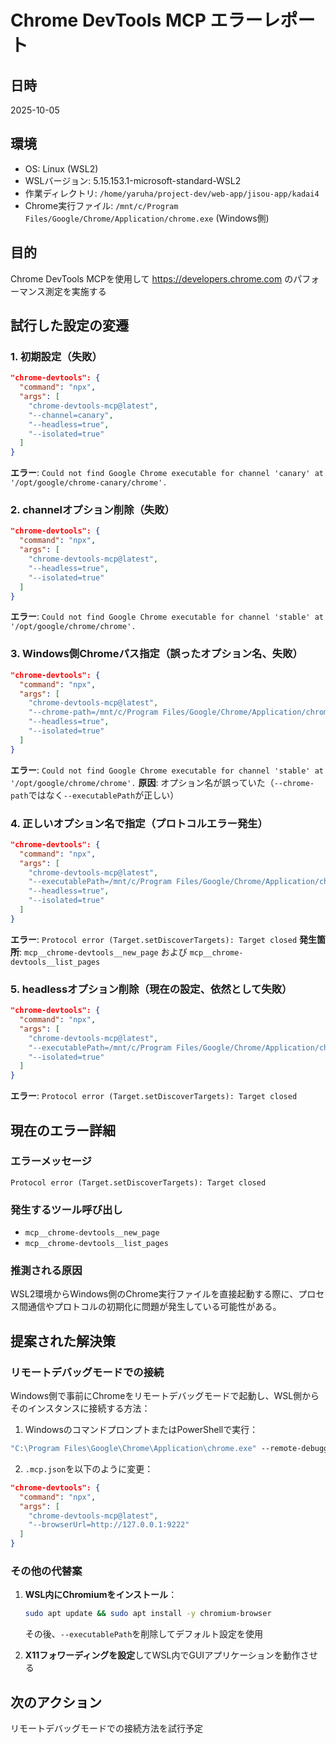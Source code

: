 # Chrome DevTools MCP エラーレポート

## 日時
2025-10-05

## 環境
- OS: Linux (WSL2)
- WSLバージョン: 5.15.153.1-microsoft-standard-WSL2
- 作業ディレクトリ: `/home/yaruha/project-dev/web-app/jisou-app/kadai4`
- Chrome実行ファイル: `/mnt/c/Program Files/Google/Chrome/Application/chrome.exe` (Windows側)

## 目的
Chrome DevTools MCPを使用して https://developers.chrome.com のパフォーマンス測定を実施する

## 試行した設定の変遷

### 1. 初期設定（失敗）
```json
"chrome-devtools": {
  "command": "npx",
  "args": [
    "chrome-devtools-mcp@latest",
    "--channel=canary",
    "--headless=true",
    "--isolated=true"
  ]
}
```
**エラー**: `Could not find Google Chrome executable for channel 'canary' at '/opt/google/chrome-canary/chrome'.`

### 2. channelオプション削除（失敗）
```json
"chrome-devtools": {
  "command": "npx",
  "args": [
    "chrome-devtools-mcp@latest",
    "--headless=true",
    "--isolated=true"
  ]
}
```
**エラー**: `Could not find Google Chrome executable for channel 'stable' at '/opt/google/chrome/chrome'.`

### 3. Windows側Chromeパス指定（誤ったオプション名、失敗）
```json
"chrome-devtools": {
  "command": "npx",
  "args": [
    "chrome-devtools-mcp@latest",
    "--chrome-path=/mnt/c/Program Files/Google/Chrome/Application/chrome.exe",
    "--headless=true",
    "--isolated=true"
  ]
}
```
**エラー**: `Could not find Google Chrome executable for channel 'stable' at '/opt/google/chrome/chrome'.`
**原因**: オプション名が誤っていた（`--chrome-path`ではなく`--executablePath`が正しい）

### 4. 正しいオプション名で指定（プロトコルエラー発生）
```json
"chrome-devtools": {
  "command": "npx",
  "args": [
    "chrome-devtools-mcp@latest",
    "--executablePath=/mnt/c/Program Files/Google/Chrome/Application/chrome.exe",
    "--headless=true",
    "--isolated=true"
  ]
}
```
**エラー**: `Protocol error (Target.setDiscoverTargets): Target closed`
**発生箇所**: `mcp__chrome-devtools__new_page` および `mcp__chrome-devtools__list_pages`

### 5. headlessオプション削除（現在の設定、依然として失敗）
```json
"chrome-devtools": {
  "command": "npx",
  "args": [
    "chrome-devtools-mcp@latest",
    "--executablePath=/mnt/c/Program Files/Google/Chrome/Application/chrome.exe",
    "--isolated=true"
  ]
}
```
**エラー**: `Protocol error (Target.setDiscoverTargets): Target closed`

## 現在のエラー詳細

### エラーメッセージ
```
Protocol error (Target.setDiscoverTargets): Target closed
```

### 発生するツール呼び出し
- `mcp__chrome-devtools__new_page`
- `mcp__chrome-devtools__list_pages`

### 推測される原因
WSL2環境からWindows側のChrome実行ファイルを直接起動する際に、プロセス間通信やプロトコルの初期化に問題が発生している可能性がある。

## 提案された解決策

### リモートデバッグモードでの接続
Windows側で事前にChromeをリモートデバッグモードで起動し、WSL側からそのインスタンスに接続する方法：

1. WindowsのコマンドプロンプトまたはPowerShellで実行：
```cmd
"C:\Program Files\Google\Chrome\Application\chrome.exe" --remote-debugging-port=9222
```

2. `.mcp.json`を以下のように変更：
```json
"chrome-devtools": {
  "command": "npx",
  "args": [
    "chrome-devtools-mcp@latest",
    "--browserUrl=http://127.0.0.1:9222"
  ]
}
```

### その他の代替案
1. **WSL内にChromiumをインストール**：
   ```bash
   sudo apt update && sudo apt install -y chromium-browser
   ```
   その後、`--executablePath`を削除してデフォルト設定を使用

2. **X11フォワーディングを設定**してWSL内でGUIアプリケーションを動作させる

## 次のアクション
リモートデバッグモードでの接続方法を試行予定
